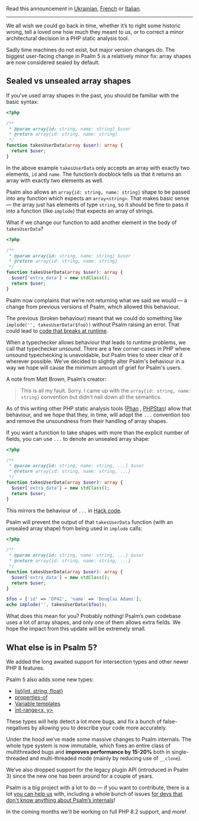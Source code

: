 <!--
  title: Announcing Psalm 5
  date: 2022-11-23 08:30:00
  author: The Maintainers of Psalm
-->

Read this announcement in [Ukrainian](/articles/psalm-5-uk), [French](/articles/psalm-5-fr) or [Italian](/articles/psalm-5-it).

---

We all wish we could go back in time, whether it’s to right some historic wrong, tell a loved one how much they meant to us, or to correct a minor architectural decision in a PHP static analysis tool.

Sadly time machines do not exist, but major version changes do. The biggest user-facing change in Psalm 5 is a relatively minor fix: array shapes are now considered sealed by default.

## Sealed vs unsealed array shapes

If you’ve used array shapes in the past, you should be familiar with the basic syntax:

```php
<?php

/**
 * @param array{id: string, name: string} $user
 * @return array{id: string, name: string}
 */
function takesUserData(array $user): array {
  return $user;
}
```

In the above example `takesUserData` only accepts an array with exactly two elements, `id` and `name`. The function’s docblock tells us that it returns an array with exactly two elements as well.

Psalm also allows an `array{id: string, name: string}` shape to be passed into any function which expects an `array<string>`. That makes basic sense — the array just has elements of type `string`, so it should be fine to pass it into a function (like `implode`) that expects an array of strings.

What if we change our function to add another element in the body of `takesUserData`?

```php
<?php

/**
 * @param array{id: string, name: string} $user
 * @return array{id: string, name: string}
 */
function takesUserData(array $user): array {
  $user['extra_data'] = new stdClass();
  return $user;
}
```

Psalm now complains that we’re not returning what we said we would — a change from previous versions of Psalm, which allowed this behaviour.

The previous (broken behaviour) meant that we could do something like `implode('', takesUserData($foo))` without Psalm raising an error. That could lead to [code that breaks at runtime](https://3v4l.org/PoVil).

When a typechecker allows behaviour that leads to runtime problems, we call that typechecker *unsound*. There are a few corner-cases in PHP where unsound typechecking is unavoidable, but Psalm tries to steer clear of it wherever possible. We've decided to slightly alter Psalm's behaviour in a way we hope will cause the minimum amount of grief for Psalm's users.

A note from Matt Brown, Psalm’s creator:

> This is all my fault. Sorry. I came up with the `array{id: string, name: string}` convention but didn't nail down all the semantics.

As of this writing other PHP static analysis tools ([Phan](https://phan.github.io/demo/?code=%3C%3Fphp%0A%0A%2F**%0A+*+%40param+array%7Bid%3A+string%2C+name%3A+string%7D+%24user%0A+*+%40return+array%7Bid%3A+string%2C+name%3A+string%7D%0A+*%2F%0Afunction+takesUserData%28array+%24user%29%3A+array+%7B%0A++%24user%5B%27extra_data%27%5D+%3D+new+stdClass%28%29%3B%0A++return+%24user%3B%0A%7D%0A%0A%24foo+%3D+%5B%27id%27+%3D%3E+%27DP42%27%2C+%27name%27+%3D%3E+%27Douglas+Adams%27%5D%3B%0Aecho+implode%28%27%27%2C+takesUserData%28%24foo%29%29%3B) , [PHPStan](https://phpstan.org/r/4a61d13c-74f0-46d3-9bad-f3a61dd1d172)) allow that behaviour, and we hope that they, in time, will adopt the `...` convention too and remove the unsoundness from their handling of array shapes.


If you want a function to take shapes with more than the explicit number of fields, you can use `...` to denote an unsealed array shape:

```php
<?php

/**
 * @param array{id: string, name: string, ...} $user
 * @return array{id: string, name: string, ...}
 */
function takesUserData(array $user): array {
  $user['extra_data'] = new stdClass();
  return $user;
}
```

This mirrors the behaviour of `...` in [Hack code](https://docs.hhvm.com/hack/built-in-types/shape#open-and-closed-shapes).

Psalm will prevent the output of that `takesUserData` function (with an unsealed array shape) from being used in `implode` calls:

```php
<?php

/**
 * @param array{id: string, name: string, ...} $user
 * @return array{id: string, name: string, ...}
 */
function takesUserData(array $user): array {
  $user['extra_data'] = new stdClass();
  return $user;
}

$foo = ['id' => 'DP42', 'name' => 'Douglas Adams'];
echo implode('', takesUserData($foo));
```

What does this mean for you? Probably nothing! Psalm’s own codebase uses a lot of array shapes, and only one of them allows extra fields. We hope the impact from this update will be extremely small.

## What else is in Psalm 5?

We added the long awaited support for intersection types and other newer PHP 8 features.

Psalm 5 also adds some new types:

- [list{int, string, float}](https://psalm.dev/docs/annotating_code/type_syntax/array_types/#list-shapes)
- [properties-of<T>](https://psalm.dev/docs/annotating_code/type_syntax/utility_types/#properties-oft)
- [Variable templates](https://psalm.dev/docs/annotating_code/type_syntax/utility_types/#variable-templates)
- [int-range<x, y>](https://psalm.dev/docs/annotating_code/type_syntax/scalar_types/#int-range)

These types will help detect a lot more bugs, and fix a bunch of false-negatives by allowing you to describe your code more accurately.

Under the hood we’ve made some massive changes to Psalm internals. The whole type system is now immutable, which fixes an entire class of multithreaded bugs and **improves performance by 15-20%** both in single-threaded and multi-threaded mode (mainly by reducing use of `__clone`).

We’ve also dropped support for the legacy plugin API (introduced in Psalm 3) since the new one has been around for a couple of years.

Psalm is a big project with a lot to do — if you want to contribute, there is a lot [you can help us](https://github.com/vimeo/psalm/issues?q=is%3Aissue+is%3Aopen+label%3A%22Help+wanted%22) with, including a whole bunch of issues [for devs that don't know anything about Psalm’s internals](https://github.com/vimeo/psalm/issues?q=is%3Aissue+is%3Aopen+label%3A%22easy+problems%22)!

In the coming months we'll be working on full PHP 8.2 support, and more!
